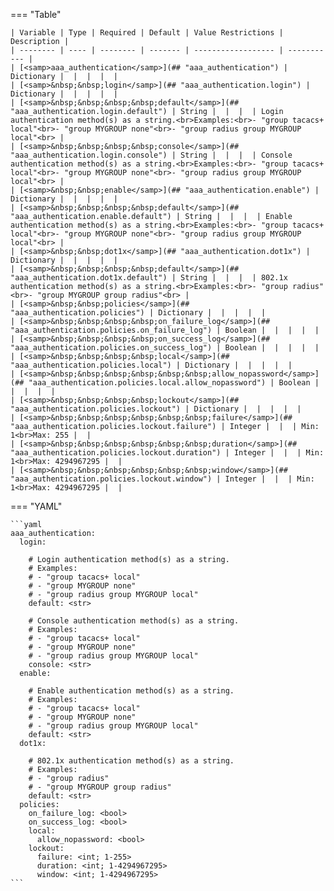 <!--
  ~ Copyright (c) 2023 Arista Networks, Inc.
  ~ Use of this source code is governed by the Apache License 2.0
  ~ that can be found in the LICENSE file.
  -->
=== "Table"

    | Variable | Type | Required | Default | Value Restrictions | Description |
    | -------- | ---- | -------- | ------- | ------------------ | ----------- |
    | [<samp>aaa_authentication</samp>](## "aaa_authentication") | Dictionary |  |  |  |  |
    | [<samp>&nbsp;&nbsp;login</samp>](## "aaa_authentication.login") | Dictionary |  |  |  |  |
    | [<samp>&nbsp;&nbsp;&nbsp;&nbsp;default</samp>](## "aaa_authentication.login.default") | String |  |  |  | Login authentication method(s) as a string.<br>Examples:<br>- "group tacacs+ local"<br>- "group MYGROUP none"<br>- "group radius group MYGROUP local"<br> |
    | [<samp>&nbsp;&nbsp;&nbsp;&nbsp;console</samp>](## "aaa_authentication.login.console") | String |  |  |  | Console authentication method(s) as a string.<br>Examples:<br>- "group tacacs+ local"<br>- "group MYGROUP none"<br>- "group radius group MYGROUP local"<br> |
    | [<samp>&nbsp;&nbsp;enable</samp>](## "aaa_authentication.enable") | Dictionary |  |  |  |  |
    | [<samp>&nbsp;&nbsp;&nbsp;&nbsp;default</samp>](## "aaa_authentication.enable.default") | String |  |  |  | Enable authentication method(s) as a string.<br>Examples:<br>- "group tacacs+ local"<br>- "group MYGROUP none"<br>- "group radius group MYGROUP local"<br> |
    | [<samp>&nbsp;&nbsp;dot1x</samp>](## "aaa_authentication.dot1x") | Dictionary |  |  |  |  |
    | [<samp>&nbsp;&nbsp;&nbsp;&nbsp;default</samp>](## "aaa_authentication.dot1x.default") | String |  |  |  | 802.1x authentication method(s) as a string.<br>Examples:<br>- "group radius"<br>- "group MYGROUP group radius"<br> |
    | [<samp>&nbsp;&nbsp;policies</samp>](## "aaa_authentication.policies") | Dictionary |  |  |  |  |
    | [<samp>&nbsp;&nbsp;&nbsp;&nbsp;on_failure_log</samp>](## "aaa_authentication.policies.on_failure_log") | Boolean |  |  |  |  |
    | [<samp>&nbsp;&nbsp;&nbsp;&nbsp;on_success_log</samp>](## "aaa_authentication.policies.on_success_log") | Boolean |  |  |  |  |
    | [<samp>&nbsp;&nbsp;&nbsp;&nbsp;local</samp>](## "aaa_authentication.policies.local") | Dictionary |  |  |  |  |
    | [<samp>&nbsp;&nbsp;&nbsp;&nbsp;&nbsp;&nbsp;allow_nopassword</samp>](## "aaa_authentication.policies.local.allow_nopassword") | Boolean |  |  |  |  |
    | [<samp>&nbsp;&nbsp;&nbsp;&nbsp;lockout</samp>](## "aaa_authentication.policies.lockout") | Dictionary |  |  |  |  |
    | [<samp>&nbsp;&nbsp;&nbsp;&nbsp;&nbsp;&nbsp;failure</samp>](## "aaa_authentication.policies.lockout.failure") | Integer |  |  | Min: 1<br>Max: 255 |  |
    | [<samp>&nbsp;&nbsp;&nbsp;&nbsp;&nbsp;&nbsp;duration</samp>](## "aaa_authentication.policies.lockout.duration") | Integer |  |  | Min: 1<br>Max: 4294967295 |  |
    | [<samp>&nbsp;&nbsp;&nbsp;&nbsp;&nbsp;&nbsp;window</samp>](## "aaa_authentication.policies.lockout.window") | Integer |  |  | Min: 1<br>Max: 4294967295 |  |

=== "YAML"

    ```yaml
    aaa_authentication:
      login:

        # Login authentication method(s) as a string.
        # Examples:
        # - "group tacacs+ local"
        # - "group MYGROUP none"
        # - "group radius group MYGROUP local"
        default: <str>

        # Console authentication method(s) as a string.
        # Examples:
        # - "group tacacs+ local"
        # - "group MYGROUP none"
        # - "group radius group MYGROUP local"
        console: <str>
      enable:

        # Enable authentication method(s) as a string.
        # Examples:
        # - "group tacacs+ local"
        # - "group MYGROUP none"
        # - "group radius group MYGROUP local"
        default: <str>
      dot1x:

        # 802.1x authentication method(s) as a string.
        # Examples:
        # - "group radius"
        # - "group MYGROUP group radius"
        default: <str>
      policies:
        on_failure_log: <bool>
        on_success_log: <bool>
        local:
          allow_nopassword: <bool>
        lockout:
          failure: <int; 1-255>
          duration: <int; 1-4294967295>
          window: <int; 1-4294967295>
    ```
